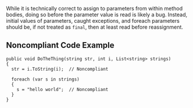 
While it is technically correct to assign to parameters from within method bodies, doing so before the parameter value is read is likely a bug. Instead, initial values of parameters, caught exceptions, and foreach parameters should be, if not treated as `final`, then at least read before reassignment.

## Noncompliant Code Example


    public void DoTheThing(string str, int i, List<string> strings)
    {
      str = i.ToString(i);  // Noncompliant
    
      foreach (var s in strings)
      {
        s = "hello world";  // Noncompliant
      }
    }

